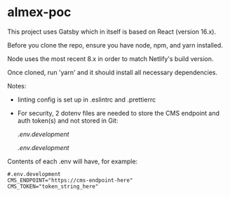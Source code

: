 # almex-poc

This project uses Gatsby which in itself is based on React (version 16.x).

Before you clone the repo, ensure you have node, npm, and yarn installed.

Node uses the most recent 8.x in order to match Netlify's build version.

Once cloned, run 'yarn' and it should install all necessary dependencies.

Notes:

- linting config is set up in .eslintrc and .prettierrc
- For security, 2 dotenv files are needed to store the CMS endpoint and auth token(s) and not stored in Git:

  _.env.development_

  _.env.development_

Contents of each .env will have, for example:

    #.env.development
    CMS_ENDPOINT="https://cms-endpoint-here"
    CMS_TOKEN="token_string_here"
